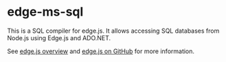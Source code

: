 edge-ms-sql
=======

This is a SQL compiler for edge.js. It allows accessing SQL databases from Node.js using Edge.js and ADO.NET. 

See [edge.js overview](http://tjanczuk.github.com/edge) and [edge.js on GitHub](https://github.com/tjanczuk/egde) for more information. 
